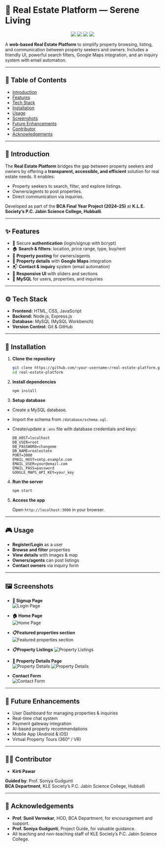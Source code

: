 # 🏡 Real Estate Platform — Serene Living

<p align="center">
  <img src="https://img.shields.io/badge/license-MIT-blue.svg" />
  <img src="https://img.shields.io/badge/status-completed-success.svg" />
  <img src="https://img.shields.io/badge/made%20with-Node.js-green.svg" />
  <img src="https://img.shields.io/badge/database-MySQL-orange.svg" />
</p>

A **web-based Real Estate Platform** to simplify property browsing, listing, and communication between property seekers and owners. Includes a friendly UI, powerful search filters, Google Maps integration, and an inquiry system with email automation.

---

## 📖 Table of Contents

- [Introduction](#-introduction)
- [Features](#-features)
- [Tech Stack](#-tech-stack)
- [Installation](#-installation)
- [Usage](#-usage)
- [Screenshots](#-screenshots)
- [Future Enhancements](#-future-enhancements)
- [Contributor](#-contributor)
- [Acknowledgements](#-acknowledgements)

---

## 📌 Introduction

The **Real Estate Platform** bridges the gap between property seekers and owners by offering a **transparent, accessible, and efficient** solution for real estate needs. It enables:

- Property seekers to search, filter, and explore listings.
- Owners/agents to post properties.
- Direct communication via inquiries.

Developed as part of the **BCA Final Year Project (2024–25)** at **K.L.E. Society’s P.C. Jabin Science College, Hubballi**.

---

## ✨ Features

- 🔐 Secure **authentication** (login/signup with bcrypt)
- 🏠 **Search & filters**: location, price range, type, buy/rent
- 📝 **Property posting** for owners/agents
- 📍 **Property details** with **Google Maps** integration
- 📬 **Contact & inquiry** system (email automation)
- 📱 **Responsive UI** with sliders and sections
- 💾 **MySQL** for users, properties, and inquiries

---

## ⚙️ Tech Stack

- **Frontend:** HTML, CSS, JavaScript
- **Backend:** Node.js, Express.js
- **Database:** MySQL (MySQL Workbench)
- **Version Control:** Git & GitHub

---

## 🚀 Installation

1. **Clone the repository**

   ```bash
   git clone https://github.com/<your-username>/real-estate-platform.git
   cd real-estate-platform
   ```

2. **Install dependencies**

   ```bash
   npm install
   ```

3. **Setup database**

-   Create a MySQL database.
   - Import the schema from `/database/schema.sql`.
   - Create/update a `.env` file with database credentials and keys:

     ```env
     DB_HOST=localhost
     DB_USER=root
     DB_PASSWORD=changeme
     DB_NAME=realestate
     PORT=3000
     EMAIL_HOST=smtp.example.com
     EMAIL_USER=your@email.com
     EMAIL_PASS=password
     GOOGLE_MAPS_API_KEY=your_key
     ```

4. **Run the server**

   ```bash
   npm start
   ```

5. **Access the app**

   Open `http://localhost:3000` in your browser.

---

## 🎮 Usage

- **Register/Login** as a user
- **Browse and filter** properties
- **View details** with images & map
- **Owners/agents** can post listings
- **Contact owners** via inquiry form

---

## 🖼️ Screenshots

- **🔐 Signup Page**  
  ![Login Page](screenshots/login.png)

- **🏠 Home Page**  
  ![Home Page](screenshots/homepage.png)

- **📋Featured properties section**  
  ![Featured properties section](screenshots/propertylistings.png)

- **📋Property Listings** 
  ![Property Listings](screenshots/haha.png)

- **📍 Property Details Page**  
  ![Property Details](screenshots/details1.png)
  ![Property Details](screenshots/detailss.png)

- **Contact Form**  
  ![Contact Form](screenshots/details3.png)

---

## 🔮 Future Enhancements

- User Dashboard for managing properties & inquiries
- Real-time chat system
- Payment gateway integration
- AI-based property recommendations
- Mobile App (Android & iOS)
- Virtual Property Tours (360° / VR)

---

## 👩‍💻 Contributor

- **Kirti Pawar** 

**Guided by**: Prof. Soniya Gudgunti  
**BCA Department**, KLE Society’s P.C. Jabin Science College, Hubballi


---

## 🙏 Acknowledgements

- **Prof. Sunil Vernekar**, HOD, BCA Department, for encouragement and support.
- **Prof. Soniya Gudgunti**, Project Guide, for valuable guidance.
- All teaching and non-teaching staff of KLE Society’s P.C. Jabin Science College.
